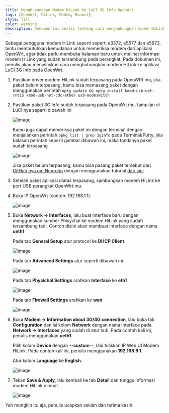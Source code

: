```yaml
---
title: Menghubungkan Modem HiLink ke LuCI 3G Info OpenWrt
tags: [OpenWrt, HiLink, Modem, Huawei]
style: fill
color: warning
description: Dokumen ini berisi tentang cara menghubungkan modem HiLink seperti e3372, e5577, e5673 ke aplikasi 3g info.
---
```


Sebagai pengguna modem HiLink seperti seperti e3372, e5577 dan e5673, tentu membutuhkan kemudahan untuk memeriksa modem dari aplikasi OpenWrt, agar tidak perlu membuka halaman baru untuk melihat informasi modem HiLink yang sudah tersambung pada perangkat. Pada dokumen ini, penulis akan menjelaskan cara menghubungkan modem HiLink ke aplikasi LuCI 3G Info pada OpenWrt.

1.	Pastikan driver modem HiLink sudah terpasang pada OpenWRt mu, jika paket belum terpasang, kamu bisa memasang paket dengan menggunakan perintah ```opkg update && opkg install kmod-usb-net-rndis kmod-usb-net-cdc-ether usb-modeswitch```
	
2.	Pastikan paket 3G Info sudah terpasang pada OpenWrt mu, tampilan di LuCI nya seperti dibawah ini
	
	![image](https://user-images.githubusercontent.com/20932301/146864758-759e93e5-fdd4-4bc1-a31c-41ee3cd4c55a.png)

	Kamu juga dapat memeriksa paket ini dengan terminal dengan menjalankan perintah ```opkg list | grep 3ginfo``` pada Terminal/Putty, jika balasan perintah seperti gambar dibawah ini, maka tandanya paket sudah terpasang
	
	![image](https://user-images.githubusercontent.com/20932301/146864915-cc478a5b-ba02-4a11-95e4-db74cd8deb46.png)

	Jika paket belum terpasang, kamu bisa pasang paket tersebut dari [GitHub nya om Nugroho](https://github.com/lrdrn/my-opkg-repo) dengan menggunakan tutorial [dari sini](https://www.helmiau.com/blog/custom-opkg-server)
	
3.	Setelah paket aplikasi diatas terpasang, sambungkan modem HiLink ke port USB perangkat OpenWrt mu.

4.	Buka IP OpenWrt (contoh: 192.168.1.1).
	
	![image](https://user-images.githubusercontent.com/20932301/146865111-54fd4fd5-a195-45b1-9b5b-15228501b560.png)

5.	Buka **Network -> Interfaces**, lalu buat interface baru dengan menggunakan sumber Phisychal ke modem HiLink yang sudah tersambung tadi. Contoh disini akan membuat interface dengan nama **ueth1**
	
	Pada tab **General Setup** atur protocol ke **DHCP Client**

	![image](https://user-images.githubusercontent.com/20932301/146865238-34d2532e-6c4e-4c7a-b4d0-e239eb1fd718.png)
	
	Pada tab **Advanced Settings** atur seperti dibawah ini
	
	![image](https://user-images.githubusercontent.com/20932301/146865359-1c02bbfa-e956-4ca7-8461-cc19e0c00fce.png)

	Pada tab **Physichal Settings** arahkan **Interface** ke **eth1**
	
	![image](https://user-images.githubusercontent.com/20932301/146865622-339ff412-6bd3-4722-b4d0-ef9d29ef45c3.png)

	Pada tab **Firewall Settings** arahkan ke **wan**
	
	![image](https://user-images.githubusercontent.com/20932301/146865832-bc206532-bffa-445c-8d00-9181ef3be420.png)


6.	Buka **Modem -> Information about 3G/4G connection**, lalu buka tab **Configuration** dan isi kolom **Network** dengan nama interface pada **Network -> Interfaces** yang sudah di atur tadi. Pada contoh kali ini, penulis menggunakan **ueth1**.
	
	Pilih kolom **Device** dengan **--custom--**, lalu tuliskan IP Web UI Modem HiLink. Pada contoh kali ini, penulis menggunakan **192.168.9.1**.
	
	Atur kolom **Language** ke **English**.
	
	![image](https://user-images.githubusercontent.com/20932301/146866061-d3669876-c18b-4cb7-a54e-ce22327f8e15.png)

7.	Tekan **Save & Apply**, lalu kembali ke tab **Detail** dan tunggu informasi modem HiLink dimuat.
	
	![image](https://user-images.githubusercontent.com/20932301/146866102-3c1a0347-9e0a-4fb1-94f5-04ddcfe59f4b.png)

Yah mungkin itu aja, penulis ucapkan sekian dan terima kasih.
